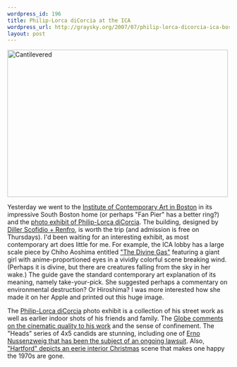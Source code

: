 ```yaml
--- 
wordpress_id: 196
title: Philip-Lorca diCorcia at the ICA
wordpress_url: http://graysky.org/2007/07/philip-lorca-dicorcia-ica-boston/
layout: post
---
```

<div class="flickr-frame"><a href="http://www.flickr.com/photos/downtree/732639182/" title="Cantilevered"><img src="http://farm2.static.flickr.com/1256/732639182_608e2e37e9.jpg" class="flickr-photo" width="500" height="333" alt="Cantilevered"/></a>
</div>

Yesterday we went to the <a href="http://www.icaboston.org/">Institute of Contemporary Art in Boston</a> in its impressive South Boston home (or perhaps "Fan Pier" has a better ring?) and the <a href="http://www.icaboston.org/exhibitions/exhibit/dicorcia/">photo exhibit of Philip-Lorca diCorcia</a>. The building, designed by <a href="http://www.dillerscofidio.com/">Diller Scofidio + Renfro</a>, is worth the trip (and admission is free on Thursdays). I'd been waiting for an interesting exhibit, as most contemporary art does little for me. For example, the ICA lobby has a large scale piece by Chiho Aoshima entitled <a href="http://www.icaboston.org/exhibitions/exhibit/aoshima/">"The Divine Gas"</a> featuring a giant girl with anime-proportioned eyes in a vividly colorful scene breaking wind. (Perhaps it is divine, but there are creatures falling from the sky in her wake.) The guide gave the standard contemporary art explanation of its meaning, namely take-your-pick. She suggested perhaps a commentary on environmental destruction? Or Hiroshima? I was more interested how she made it on her Apple and printed out this huge image. 

The <a href="http://en.wikipedia.org/wiki/Philip-Lorca_diCorcia">Philip-Lorca diCorcia</a> photo exhibit is a collection of his street work as well as earlier indoor shots of his friends and family. The <a href="http://www.boston.com/ae/theater_arts/articles/2007/06/01/still_lives/">Globe comments on the cinematic quality to his work</a> and the sense of confinement. The "Heads" series of 4x5 candids are stunning, including one of <a href="http://en.wikipedia.org/wiki/Nussenzweig_v._DiCorcia">Erno Nussenzweig that has been the subject of an ongoing lawsuit</a>. Also, <a href="http://www.artic.edu/aic/exhibitions/story/dicorcia.html">"Hartford" depicts an eerie interior Christmas</a> scene that makes one happy the 1970s are gone.







